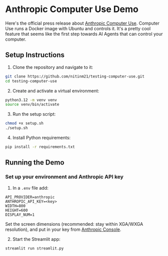# Anthropic Computer Use Demo

Here's the official press release about [Anthropic Computer Use](https://www.anthropic.com/news/3-5-models-and-computer-use). 
Computer Use runs a Docker image with Ubuntu and controls it. It's a pretty cool feature that seems like the first step towards AI Agents that can control your computer.

## Setup Instructions

1. Clone the repository and navigate to it:

```bash
git clone https://github.com/nitinm21/testing-computer-use.git
cd testing-computer-use
```

2. Create and activate a virtual environment:

```bash
python3.12 -m venv venv
source venv/bin/activate
```

3. Run the setup script:

```bash
chmod +x setup.sh
./setup.sh
```

4. Install Python requirements:

```bash
pip install -r requirements.txt
```

## Running the Demo

### Set up your environment and Anthropic API key

1. In a `.env` file add:

```
API_PROVIDER=anthropic
ANTHROPIC_API_KEY=<key>
WIDTH=800
HEIGHT=600
DISPLAY_NUM=1
```

Set the screen dimensions (recommended: stay within XGA/WXGA resolution), and put in your key from [Anthropic Console](https://console.anthropic.com/settings/keys).

2. Start the Streamlit app:

```bash
streamlit run streamlit.py
```
